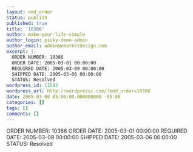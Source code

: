 ```yaml
---
layout: emd_order
status: publish
published: true
title: '10386'
author: make-your-life-simple
author_login: picky-demo-admin
author_email: admin@emarketdesign.com
excerpt: |-
  ORDER NUMBER: 10386
  ORDER DATE: 2005-03-01 00:00:00
  REQUIRED DATE: 2005-03-09 00:00:00
  SHIPPED DATE: 2005-03-06 00:00:00
  STATUS: Resolved
wordpress_id: 11583
wordpress_url: http://wordpressc.com/?emd_order=10386
date: 2005-03-08 05:06:00.000000000 -05:00
categories: []
tags: []
comments: []
---
```

ORDER NUMBER: 10386
ORDER DATE: 2005-03-01 00:00:00
REQUIRED DATE: 2005-03-09 00:00:00
SHIPPED DATE: 2005-03-06 00:00:00
STATUS: Resolved

